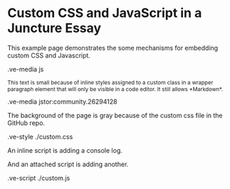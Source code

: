# Custom CSS and JavaScript in a Juncture Essay
This example page demonstrates the some mechanisms for embedding custom CSS and Javascript.

.ve-media js
<p class='smallText' markdown>
This text is small because of inline styles assigned to a custom class in a wrapper paragraph element that will only be visible in a code editor. It still allows *Markdown*.
</p>
.ve-media jstor:community.26294128

<style>
    .smallText {
        font-size: .75rem;
    }
</style>

The background of the page is gray because of the custom css file in the GitHub repo.

.ve-style ./custom.css

An inline script is adding a console log.

<script>
    // This inline script will generate a console log.
    console.log("This log is generated as an example of an inline script.");
</script>


And an attached script is adding another.

.ve-script ./custom.js


